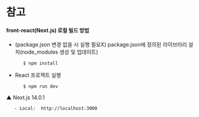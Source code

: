 # 참고

#### front-react(Next.js) 로컬 빌드 방법

- (package.json 변경 없을 시 실행 필요X) package.json에 정의된 라이브러리 설치(node_modules 생성 및 업데이트)

         $ npm install

- React 프로젝트 실행

         $ npm run dev

▲ Next.js 14.0.1

       - Local:  http://localhost:3000
